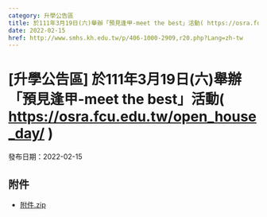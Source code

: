 ```yaml
---
category: 升學公告區
title: 於111年3月19日(六)舉辦「預見逢甲-meet the best」活動( https://osra.fcu.edu.tw/open_house_day/ )
date: 2022-02-15
href: http://www.smhs.kh.edu.tw/p/406-1000-2909,r20.php?Lang=zh-tw
---
```


# [升學公告區] 於111年3月19日(六)舉辦「預見逢甲-meet the best」活動( https://osra.fcu.edu.tw/open_house_day/ )

發布日期：2022-02-15

<div><div></div><div></div></div>

## 附件

- [附件.zip](https://www.smhs.kh.edu.tw/app/index.php?Action=downloadfile&file=WVhSMFlXTm9MemsyTDNCMFlWOHlOakl3WHpjek5UVTFOakJmT0RNNU5qQXVlbWx3&fname=DGGGROTSYWQO41XX50LKSWHGRK30OOLKDGUWTSKK4125MLVWKPROVTPOUSSSPKPO)

